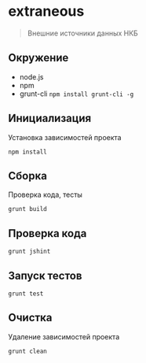 # extraneous

> Внешние источники данных НКБ

## Окружение

* node.js
* npm
* grunt-cli `npm install grunt-cli -g`

## Инициализация

Установка зависимостей проекта

    npm install


## Сборка

Проверка кода, тесты

    grunt build


## Проверка кода

    grunt jshint


## Запуск тестов

    grunt test


## Очистка

Удаление зависимостей проекта

    grunt clean
